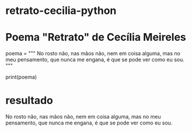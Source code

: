 # retrato-cecilia-python

 # Poema "Retrato" de Cecília Meireles

poema = """
No rosto não, nas mãos não,
nem em coisa alguma,
mas no meu pensamento,
que nunca me engana,
é que se pode ver
como eu sou.
"""

print(poema)

# resultado

No rosto não, nas mãos não,
nem em coisa alguma,
mas no meu pensamento,
que nunca me engana,
é que se pode ver
como eu sou.


